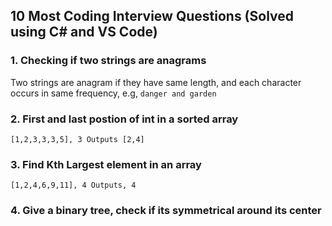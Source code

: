 ## 10 Most Coding Interview Questions (Solved using C# and VS Code)

### 1. Checking if two strings are anagrams

Two strings are anagram if they have same length, and each character occurs in same frequency,
e.g,
`danger and garden`

### 2. First and last postion of int in a sorted array

`[1,2,3,3,3,5], 3
Outputs [2,4]`

### 3. Find Kth Largest element in an array

`[1,2,4,6,9,11], 4
Outputs, 4`

### 4. Give a binary tree, check if its symmetrical around its center
